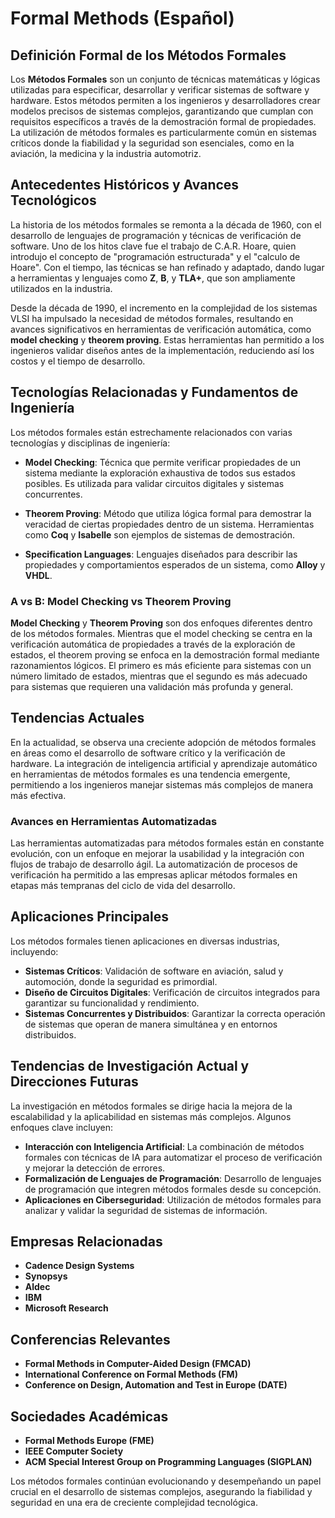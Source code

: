 # Formal Methods (Español)

## Definición Formal de los Métodos Formales

Los **Métodos Formales** son un conjunto de técnicas matemáticas y lógicas utilizadas para especificar, desarrollar y verificar sistemas de software y hardware. Estos métodos permiten a los ingenieros y desarrolladores crear modelos precisos de sistemas complejos, garantizando que cumplan con requisitos específicos a través de la demostración formal de propiedades. La utilización de métodos formales es particularmente común en sistemas críticos donde la fiabilidad y la seguridad son esenciales, como en la aviación, la medicina y la industria automotriz.

## Antecedentes Históricos y Avances Tecnológicos

La historia de los métodos formales se remonta a la década de 1960, con el desarrollo de lenguajes de programación y técnicas de verificación de software. Uno de los hitos clave fue el trabajo de C.A.R. Hoare, quien introdujo el concepto de "programación estructurada" y el "calculo de Hoare". Con el tiempo, las técnicas se han refinado y adaptado, dando lugar a herramientas y lenguajes como **Z**, **B**, y **TLA+**, que son ampliamente utilizados en la industria.

Desde la década de 1990, el incremento en la complejidad de los sistemas VLSI ha impulsado la necesidad de métodos formales, resultando en avances significativos en herramientas de verificación automática, como **model checking** y **theorem proving**. Estas herramientas han permitido a los ingenieros validar diseños antes de la implementación, reduciendo así los costos y el tiempo de desarrollo.

## Tecnologías Relacionadas y Fundamentos de Ingeniería

Los métodos formales están estrechamente relacionados con varias tecnologías y disciplinas de ingeniería:

- **Model Checking**: Técnica que permite verificar propiedades de un sistema mediante la exploración exhaustiva de todos sus estados posibles. Es utilizada para validar circuitos digitales y sistemas concurrentes.
  
- **Theorem Proving**: Método que utiliza lógica formal para demostrar la veracidad de ciertas propiedades dentro de un sistema. Herramientas como **Coq** y **Isabelle** son ejemplos de sistemas de demostración.

- **Specification Languages**: Lenguajes diseñados para describir las propiedades y comportamientos esperados de un sistema, como **Alloy** y **VHDL**.

### A vs B: Model Checking vs Theorem Proving

**Model Checking** y **Theorem Proving** son dos enfoques diferentes dentro de los métodos formales. Mientras que el model checking se centra en la verificación automática de propiedades a través de la exploración de estados, el theorem proving se enfoca en la demostración formal mediante razonamientos lógicos. El primero es más eficiente para sistemas con un número limitado de estados, mientras que el segundo es más adecuado para sistemas que requieren una validación más profunda y general.

## Tendencias Actuales

En la actualidad, se observa una creciente adopción de métodos formales en áreas como el desarrollo de software crítico y la verificación de hardware. La integración de inteligencia artificial y aprendizaje automático en herramientas de métodos formales es una tendencia emergente, permitiendo a los ingenieros manejar sistemas más complejos de manera más efectiva.

### Avances en Herramientas Automatizadas

Las herramientas automatizadas para métodos formales están en constante evolución, con un enfoque en mejorar la usabilidad y la integración con flujos de trabajo de desarrollo ágil. La automatización de procesos de verificación ha permitido a las empresas aplicar métodos formales en etapas más tempranas del ciclo de vida del desarrollo.

## Aplicaciones Principales

Los métodos formales tienen aplicaciones en diversas industrias, incluyendo:

- **Sistemas Críticos**: Validación de software en aviación, salud y automoción, donde la seguridad es primordial.
- **Diseño de Circuitos Digitales**: Verificación de circuitos integrados para garantizar su funcionalidad y rendimiento.
- **Sistemas Concurrentes y Distribuidos**: Garantizar la correcta operación de sistemas que operan de manera simultánea y en entornos distribuidos.

## Tendencias de Investigación Actual y Direcciones Futuras

La investigación en métodos formales se dirige hacia la mejora de la escalabilidad y la aplicabilidad en sistemas más complejos. Algunos enfoques clave incluyen:

- **Interacción con Inteligencia Artificial**: La combinación de métodos formales con técnicas de IA para automatizar el proceso de verificación y mejorar la detección de errores.
- **Formalización de Lenguajes de Programación**: Desarrollo de lenguajes de programación que integren métodos formales desde su concepción.
- **Aplicaciones en Ciberseguridad**: Utilización de métodos formales para analizar y validar la seguridad de sistemas de información.

## Empresas Relacionadas

- **Cadence Design Systems**
- **Synopsys**
- **Aldec**
- **IBM**
- **Microsoft Research**

## Conferencias Relevantes

- **Formal Methods in Computer-Aided Design (FMCAD)**
- **International Conference on Formal Methods (FM)**
- **Conference on Design, Automation and Test in Europe (DATE)**

## Sociedades Académicas

- **Formal Methods Europe (FME)**
- **IEEE Computer Society**
- **ACM Special Interest Group on Programming Languages (SIGPLAN)**

Los métodos formales continúan evolucionando y desempeñando un papel crucial en el desarrollo de sistemas complejos, asegurando la fiabilidad y seguridad en una era de creciente complejidad tecnológica.